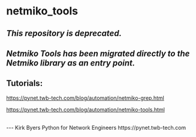 netmiko_tools
=============

## *This repository is deprecated.*

## *Netmiko Tools has been migrated directly to the Netmiko library as an entry point.*
  
  

## Tutorials:

https://pynet.twb-tech.com/blog/automation/netmiko-grep.html  
  
https://pynet.twb-tech.com/blog/automation/netmiko-tools.html  
  
  
  
<br>      
---    
Kirk Byers  
Python for Network Engineers  
https://pynet.twb-tech.com

